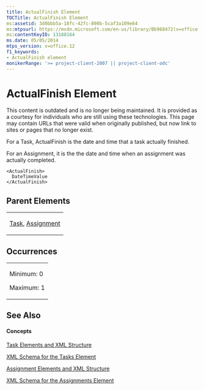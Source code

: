 ```yaml
---
title: ActualFinish Element
TOCTitle: ActualFinish Element
ms:assetid: 3d0bbb5a-18fc-42fc-890b-5caf3a109e64
ms:mtpsurl: https://msdn.microsoft.com/en-us/library/Bb968472(v=office.12)
ms:contentKeyID: 13188164
ms.date: 05/05/2014
mtps_version: v=office.12
f1_keywords:
- ActualFinish element
monikerRange: '>= project-client-2007 || project-client-odc'
---
```


# ActualFinish Element

This content is outdated and is no longer being maintained. It is provided as a courtesy for individuals who are still using these technologies. This page may contain URLs that were valid when originally published, but now link to sites or pages that no longer exist.

For a Task, ActualFinish is the date and time that a task actually finished.

For an Assignment, it is the the date and time when an assignment was actually completed.

    <ActualFinish>
      DateTimeValue
    </ActualFinish>

## Parent Elements

<table>
<colgroup>
<col style="width: 100%" />
</colgroup>
<tbody>
<tr class="odd">
<td><p><a href="bb968487(v=office.12).md">Task</a>, <a href="bb968611(v=office.12).md">Assignment</a></p></td>
</tr>
</tbody>
</table>

## Occurrences

<table>
<colgroup>
<col style="width: 100%" />
</colgroup>
<tbody>
<tr class="odd">
<td><p>Minimum: 0</p>
<p>Maximum: 1</p></td>
</tr>
</tbody>
</table>

## See Also

#### Concepts

[Task Elements and XML Structure](bb968475\(v=office.12\).md)

[XML Schema for the Tasks Element](bb968415\(v=office.12\).md)

[Assignment Elements and XML Structure](bb968738\(v=office.12\).md)

[XML Schema for the Assignments Element](bb968414\(v=office.12\).md)

